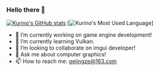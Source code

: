 ### Hello there 👋
[![Kurino's GitHub stats](https://github-readme-stats.vercel.app/api?username=kurinokaitou&count_private=true&show_icons=true&theme=synthwave)](https://github.com/anuraghazra/github-readme-stats)
[![Kurino's Most Used Language](https://github-readme-stats.vercel.app/api/top-langs/?username=kurinokaitou&hide_title=true&hide_border=true&layout=compact&langs_count=6&theme=synthwave)]

- 🔭 I’m currently working on game engine development!
- 🌱 I’m currently learning Vulkan.
- 👯 I’m looking to collaborate on imgui developer!
- 💬 Ask me about computer graphics!
- 📫 How to reach me: gejingze@163.com
